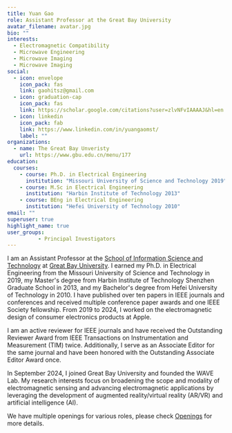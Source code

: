 ```yaml
---
title: Yuan Gao
role: Assistant Professor at the Great Bay University
avatar_filename: avatar.jpg
bio: ""
interests:
  - Electromagnetic Compatibility
  - Microwave Engineering
  - Microwave Imaging
  - Microwave Imaging
social:
  - icon: envelope
    icon_pack: fas
    link: gaohitsz@gmail.com
  - icon: graduation-cap
    icon_pack: fas
    link: https://scholar.google.com/citations?user=zlvNFvIAAAAJ&hl=en
  - icon: linkedin
    icon_pack: fab
    link: https://www.linkedin.com/in/yuangaomst/
    label: ""
organizations:
  - name: The Great Bay Unveristy
    url: https://www.gbu.edu.cn/menu/177
education:
  courses:
    - course: Ph.D. in Electrical Engineering
      institution: "Missouri University of Science and Technology 2019"
    - course: M.Sc in Electrical Engineering
      institution: "Harbin Institute of Technology 2013"
    - course: BEng in Electrical Engineering
      institution: "Hefei University of Technology 2010"
email: ""
superuser: true
highlight_name: true
user_groups:
          - Principal Investigators
---
```


<p>I am an Assistant Professor at the <a href="https://www.gbu.edu.cn/menu/177">School of Information Science and Technology</a> at <a href="https://www.gbu.edu.cn/">Great Bay University</a>. I earned my Ph.D. in Electrical Engineering from the Missouri University of Science and Technology in 2019, my Master's degree from Harbin Institute of Technology Shenzhen Graduate School in 2013, and my Bachelor's degree from Hefei University of Technology in 2010. I have published over ten papers in IEEE journals and conferences and received multiple conference paper awards and one IEEE Society fellowship. From 2019 to 2024, I worked on the electromagnetic design of consumer electronics products at Apple. 

I am an active reviewer for IEEE journals and have received the Outstanding Reviewer Award from IEEE Transactions on Instrumentation and Measurement (TIM) twice. Additionally, I serve as an Associate Editor for the same journal and have been honored with the Outstanding Associate Editor Award once.

In September 2024, I joined Great Bay University and founded the WAVE Lab. My research interests focus on broadening the scope and modality of electromagnetic sensing and advancing electromagnetic applications by leveraging the development of augmented reality/virtual reality (AR/VR) and artificial intelligence (AI).

We have multiple openings for various roles, please check <a href="https://yuan-gao-wave.github.io/openings/">Openings</a> for more details.